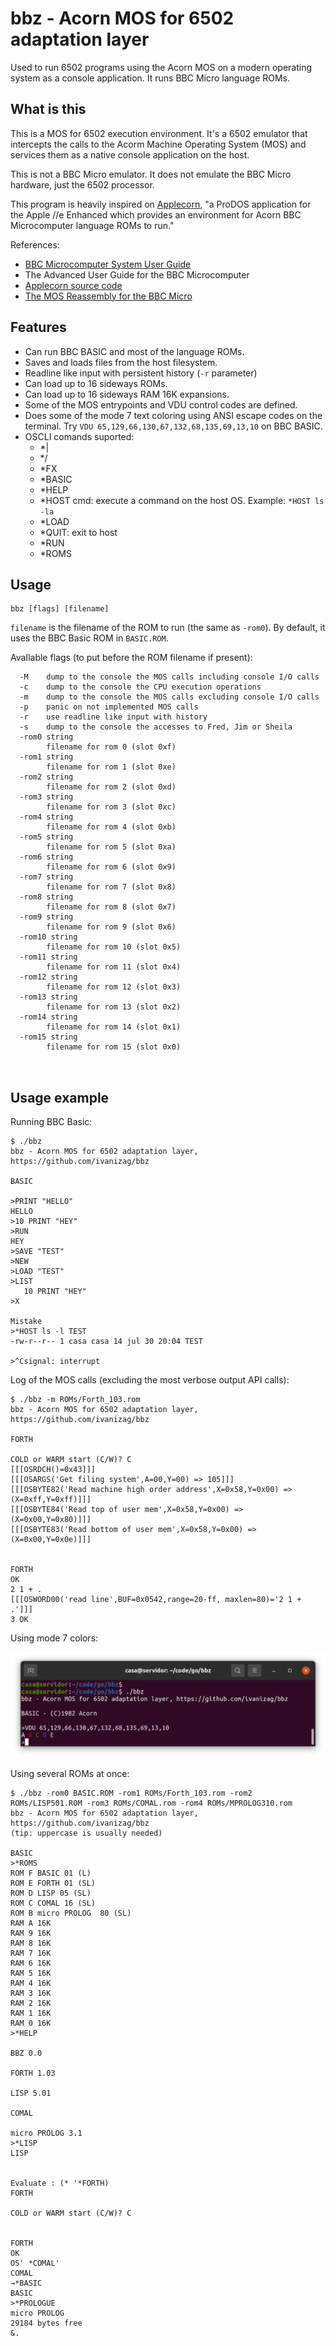 # bbz - Acorn MOS for 6502 adaptation layer

Used to run 6502 programs using the Acorn MOS on a modern operating system
as a console application. It runs BBC Micro language ROMs.

## What is this

This is a MOS for 6502 execution environment. It's a 6502 emulator that
intercepts the calls to the Acorm Machine Operating System (MOS) and
services them as a native console application on the host.

This is not a BBC Micro emulator. It does not emulate the BBC Micro
hardware, just the 6502 processor.

This program is heavily inspired on [Applecorn](https://github.com/bobbimanners/Applecorn), "a ProDOS application for the
Apple //e Enhanced which provides an environment for Acorn BBC Microcomputer
language ROMs to run."

References:
- [BBC Microcomputer System User Guide](https://archive.org/details/BBCUG)
- The Advanced User Guide for the BBC Microcomputer
- [Applecorn source code](https://github.com/bobbimanners/Applecorn)
- [The MOS Reassembly for the BBC Micro](https://tobylobster.github.io/mos/mos/index.html)

## Features
- Can run BBC BASIC and most of the language ROMs.
- Saves and loads files from the host filesystem.
- Readline like input with persistent history (`-r` parameter)
- Can load up to 16 sideways ROMs.
- Can load up to 16 sideways RAM 16K expansions.
- Some of the MOS entrypoints and VDU control codes are defined.
- Does some of the mode 7 text coloring using ANSI escape codes on the terminal. Try `VDU 65,129,66,130,67,132,68,135,69,13,10` on BBC BASIC.
- OSCLI comands suported:
  - *|
  - */
  - *FX
  - *BASIC
  - *HELP
  - *HOST cmd: execute a command on the host OS. Example: `*HOST ls -la`
  - *LOAD
  - *QUIT: exit to host
  - *RUN
  - *ROMS

## Usage 

```
bbz [flags] [filename]
```

`filename` is the filename of the ROM to run (the same as `-rom0`). By default, it
uses the BBC Basic ROM in `BASIC.ROM`.

AvaIlable flags (to put before the ROM filename if present):

``` 
  -M	dump to the console the MOS calls including console I/O calls
  -c	dump to the console the CPU execution operations
  -m	dump to the console the MOS calls excluding console I/O calls
  -p	panic on not implemented MOS calls
  -r	use readline like input with history
  -s	dump to the console the accesses to Fred, Jim or Sheila
  -rom0 string
    	filename for rom 0 (slot 0xf)
  -rom1 string
    	filename for rom 1 (slot 0xe)
  -rom2 string
    	filename for rom 2 (slot 0xd)
  -rom3 string
    	filename for rom 3 (slot 0xc)
  -rom4 string
    	filename for rom 4 (slot 0xb)
  -rom5 string
    	filename for rom 5 (slot 0xa)
  -rom6 string
    	filename for rom 6 (slot 0x9)
  -rom7 string
    	filename for rom 7 (slot 0x8)
  -rom8 string
    	filename for rom 8 (slot 0x7)
  -rom9 string
    	filename for rom 9 (slot 0x6)
  -rom10 string
    	filename for rom 10 (slot 0x5)
  -rom11 string
    	filename for rom 11 (slot 0x4)
  -rom12 string
    	filename for rom 12 (slot 0x3)
  -rom13 string
    	filename for rom 13 (slot 0x2)
  -rom14 string
    	filename for rom 14 (slot 0x1)
  -rom15 string
    	filename for rom 15 (slot 0x0)



```

## Usage example

Running BBC Basic:
```
$ ./bbz
bbz - Acorn MOS for 6502 adaptation layer, https://github.com/ivanizag/bbz

BASIC

>PRINT "HELLO"
HELLO
>10 PRINT "HEY"
>RUN
HEY
>SAVE "TEST"
>NEW
>LOAD "TEST"
>LIST
   10 PRINT "HEY"
>X

Mistake
>*HOST ls -l TEST
-rw-r--r-- 1 casa casa 14 jul 30 20:04 TEST

>^Csignal: interrupt
```

Log of the MOS calls (excluding the most verbose output API calls):
```
$ ./bbz -m ROMs/Forth_103.rom
bbz - Acorn MOS for 6502 adaptation layer, https://github.com/ivanizag/bbz

FORTH

COLD or WARM start (C/W)? C
[[[OSRDCH()=0x43]]]
[[[OSARGS('Get filing system',A=00,Y=00) => 105]]]
[[[OSBYTE82('Read machine high order address',X=0x58,Y=0x00) => (X=0xff,Y=0xff)]]]
[[[OSBYTE84('Read top of user mem',X=0x58,Y=0x00) => (X=0x00,Y=0x80)]]]
[[[OSBYTE83('Read bottom of user mem',X=0x58,Y=0x00) => (X=0x00,Y=0x0e)]]]


FORTH
OK
2 1 + .
[[[OSWORD00('read line',BUF=0x0542,range=20-ff, maxlen=80)='2 1 + .']]]
3 OK

```

Using mode 7 colors:

![mode 7 colors](doc/vdu_colors.png)

Using several ROMs at once:
```
$ ./bbz -rom0 BASIC.ROM -rom1 ROMs/Forth_103.rom -rom2 ROMs/LISP501.ROM -rom3 ROMs/COMAL.rom -rom4 ROMs/MPROLOG310.rom 
bbz - Acorn MOS for 6502 adaptation layer, https://github.com/ivanizag/bbz
(tip: uppercase is usually needed)

BASIC
>*ROMS
ROM F BASIC 01 (L)
ROM E FORTH 01 (SL)
ROM D LISP 05 (SL)
ROM C COMAL 16 (SL)
ROM B micro PROLOG  80 (SL)
RAM A 16K
RAM 9 16K
RAM 8 16K
RAM 7 16K
RAM 6 16K
RAM 5 16K
RAM 4 16K
RAM 3 16K
RAM 2 16K
RAM 1 16K
RAM 0 16K
>*HELP

BBZ 0.0

FORTH 1.03

LISP 5.01

COMAL

micro PROLOG 3.1
>*LISP
LISP


Evaluate : (* '*FORTH)
FORTH

COLD or WARM start (C/W)? C


FORTH
OK
OS' *COMAL'
COMAL
→*BASIC
BASIC
>*PROLOGUE
micro PROLOG
29184 bytes free
&.


```